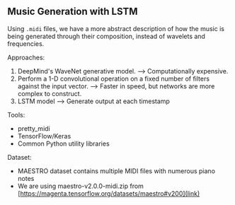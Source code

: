 ## Music Generation with LSTM

Using `.midi` files, we have a more abstract description of how the music is being generated through their composition, instead of wavelets and frequencies.

Approaches:
1. DeepMind's WaveNet generative model. --> Computationally expensive.
2. Perform a 1-D convolutional operation on a fixed number of filters against the input vector. --> Faster in speed, but networks are more complex to construct.
3. LSTM model --> Generate output at each timestamp

Tools:
- pretty_midi
- TensorFlow/Keras
- Common Python utility libraries

Dataset:
- MAESTRO dataset contains multiple MIDI files with numerous piano notes
- We are using maestro-v2.0.0-midi.zip from [https://magenta.tensorflow.org/datasets/maestro#v200](link)
